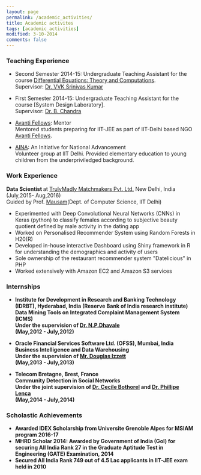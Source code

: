 ```yaml
---
layout: page
permalink: /academic_activities/
title: Academic activites
tags: [academic_activities]
modified: 3-10-2014
comments: false
---
```



### Teaching Experience

* Second Semester 2014-15: Undergraduate Teaching Assistant for the course [Differential Equations: Theory and Computations](http://web.iitd.ac.in/~vvksrini/Oldhomepage/). 
<br />Supervisor: [Dr. VVK Srinivas Kumar](web.iitd.ac.in/~vvksrini/)

* First Semester 2014-15: Undergraduate Teaching Assistant for the course [System Design Laboratory]. 
<br />Supervisor: [Dr. B. Chandra](http://maths.iitd.ac.in/people/faculty/bchandra.php#)

* [Avanti Fellows](http://avantifellows.org/): Mentor 
<br /> Mentored students preparing for IIT-JEE as part of IIT-Delhi based NGO [Avanti Fellows](http://avantifellows.org/).

* [AINA](http://www.aina.org.in/): An Initiative for National Advancement
<br /> Volunteer group at IIT Delhi. Provided elementary education to young children from the underpriviledged background.  

### Work Experience

<strong>Data Scientist </strong> at [TrulyMadly Matchmakers Pvt. Ltd.](http://trulymadly.com/)
New Delhi, India
<br />
(July,2015- Aug,2016)
<br />Guided by Prof. [Mausam](http://homes.cs.washington.edu/~mausam/)(Dept. of Computer Science, IIT Delhi)
* Experimented with Deep Convolutional Neural Networks (CNNs) in Keras (python) to classify females according to subjective beauty quotient defined by male activity in the dating app
* Worked on Personalised Recommender System using Random Forests in H20(R)
* Developed in-house interactive Dashboard using Shiny framework in R for understanding the demographics and activity of users
* Sole ownership of the restaurant recommender system "Datelicious" in PHP
* Worked extensively with Amazon EC2 and Amazon S3 services

### Internships

* <strong>Institute for Development in Research and Banking Technology (IDRBT), Hyderabad, India 
(Reserve Bank of India research institute) </strong>
<br /><strong>Data Mining Tools on Integrated Complaint Management System (ICMS)<strong>
<br />Under the supervision of [Dr. N.P.Dhavale](http://www.idrbt.ac.in/npd.html)
<br />(May,2012 - July,2012)

* <strong>Oracle Financial Services Software Ltd. (OFSS), Mumbai, India </strong>
<br /><strong>Business Intelligence and Data Warehousing</strong>
<br /> Under the supervision of [Mr. Douglas Izzett](https://ie.linkedin.com/in/dougie-izett-3883895) 
<br />(May,2013 - July,2013)

* <strong>Telecom Bretagne, Brest, France </strong>
<br /><strong>Community Detection in Social Networks</strong>
<br /> Under the joint supervision of [Dr. Cecile Bothorel](http://perso.telecom-bretagne.eu/cecilebothorel/) and [Dr. Phillipe Lenca](http://perso.telecom-bretagne.eu/philippelenca/)
<br />(May,2014 - July,2014)

### Scholastic Achievements
* Awarded IDEX Scholarship from Universite Grenoble Alpes for MSIAM program 2016-17
* MHRD Scholar 2014: Awarded by Government of India (GoI) for securing All India
Rank 27 in the Graduate Aptitude Test in Engineering (GATE) Examination, 2014
* Secured All India Rank 749 out of 4.5 Lac applicants in IIT-JEE exam held in 2010
